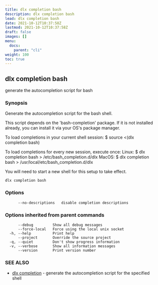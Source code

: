```yaml
---
title: dlx completion bash
description: dlx completion bash
lead: dlx completion bash
date: 2021-10-12T10:37:58Z
lastmod: 2021-10-12T10:37:58Z
draft: false
images: []
menu:
  docs:
    parent: "cli"
weight: 100
toc: true
---
```

## dlx completion bash

generate the autocompletion script for bash

### Synopsis


Generate the autocompletion script for the bash shell.

This script depends on the 'bash-completion' package.
If it is not installed already, you can install it via your OS's package manager.

To load completions in your current shell session:
$ source <(dlx completion bash)

To load completions for every new session, execute once:
Linux:
  $ dlx completion bash > /etc/bash_completion.d/dlx
MacOS:
  $ dlx completion bash > /usr/local/etc/bash_completion.d/dlx

You will need to start a new shell for this setup to take effect.
  

```
dlx completion bash
```

### Options

```
      --no-descriptions   disable completion descriptions
```

### Options inherited from parent commands

```
      --debug         Show all debug messages
      --force-local   Force using the local unix socket
  -h, --help          Print help
      --project       Override the source project
  -q, --quiet         Don't show progress information
  -v, --verbose       Show all information messages
      --version       Print version number
```

### SEE ALSO

* [dlx completion](/docs/cmd/dlx_completion)	 - generate the autocompletion script for the specified shell

